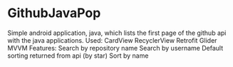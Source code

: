 # GithubJavaPop
Simple android application, java, which lists the first page of the github api with the java applications. Used: CardView RecyclerView Retrofit Glider MVVM  Features: Search by repository name Search by username Default sorting returned from api (by star) Sort by name
